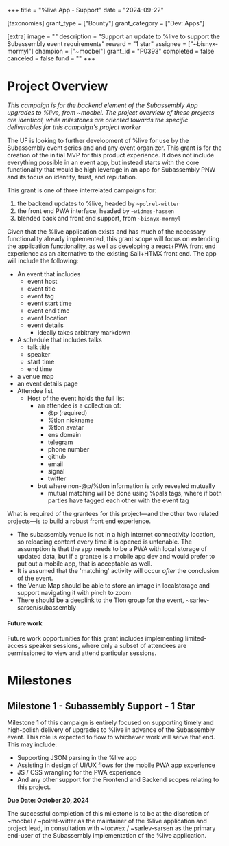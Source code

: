 +++
title = "%live App - Support"
date = "2024-09-22"

[taxonomies]
grant_type = ["Bounty"]
grant_category = ["Dev: Apps"]

[extra]
image = ""
description = "Support an update to %live to support the Subassembly event requirements"
reward = "1 star"
assignee = ["~bisnyx-mormyl"]
champion = ["~mocbel"]
grant_id = "P0393"
completed = false
canceled = false
fund = ""
+++

# Project Overview
*This campaign is for the backend element of the Subassembly App upgrades to %live, from ~mocbel. The project overview of these projects are identical, while milestones are oriented towards the specific deliverables for this campaign's project worker*

The UF is looking to further development of %live for use by the Subassembly event series and and any event organizer. This grant is for the creation of the initial MVP for this product experience. It does not include everything possible in an event app, but instead starts with the core functionality that would be high leverage in an app for Subassembly PNW and its focus on identity, trust, and reputation.

This grant is one of three interrelated campaigns for:
1. the backend updates to %live, headed by `~polrel-witter`
2. the front end PWA interface, headed by `~widmes-hassen`
3. blended back and front end support, from `~bisnyx-mormyl`

Given that the %live application exists and has much of the necessary functionality already implemented, this grant scope will focus on extending the application functionality, as well as developing a react+PWA front end experience as an alternative to the existing Sail+HTMX front end. The app will include the following:

- An event that includes
	- event host
	- event title
	- event tag
	- event start time
	- event end time
	- event location
	- event details
		- ideally takes arbitrary markdown
- A schedule that includes talks
	- talk title
	- speaker
	- start time
	- end time
- a venue map
- an event details page
- Attendee list
	- Host of the event holds the full list
		- an attendee is a collection of:
			- @p (required)
			- %tlon nickname
			- %tlon avatar
			- ens domain
			- telegram
			- phone number
			- github
			- email
			- signal
			- twitter
		- but where non-@p/%tlon information is only revealed mutually
			- mutual matching will be done using %pals tags, where if both parties have tagged each other with the event tag


What is required of the grantees for this project—and the other two related projects—is to build a robust front end experience.

- The subassembly venue is not in a high internet connectivity location, so reloading content every time it is opened is untenable. The assumption is that the app needs to be a PWA with local storage of updated data, but if a grantee is a mobile app dev and would prefer to put out a mobile app, that is acceptable as well.
- It is assumed that the 'matching' activity will occur *after* the conclusion of the event.
- the Venue Map should be able to store an image in localstorage and support navigating it with pinch to zoom
- There should be a deeplink to the Tlon group for the event, ~sarlev-sarsen/subassembly

#### Future work
Future work opportunities for this grant includes implementing limited-access speaker sessions, where only a subset of attendees are permissioned to view and attend particular sessions.

# Milestones

## Milestone 1 - Subassembly Support - 1 Star

Milestone 1 of this campaign is entirely focused on supporting timely and high-polish delivery of upgrades to %live in advance of the Subassembly event. This role is expected to flow to whichever work will serve that end. This may include:
- Supporting JSON parsing in the %live app
- Assisting in design of UI/UX flows for the mobile PWA app experience
- JS / CSS wrangling for the PWA experience
- And any other support for the Frontend and Backend scopes relating to this project.

**Due Date: October 20, 2024**

The successful completion of this milestone is to be at the discretion of ~mocbel / ~polrel-witter as the maintainer of the %live application and project lead, in consultation with ~tocwex / ~sarlev-sarsen as the primary end-user of the Subassembly implementation of the %live application.
